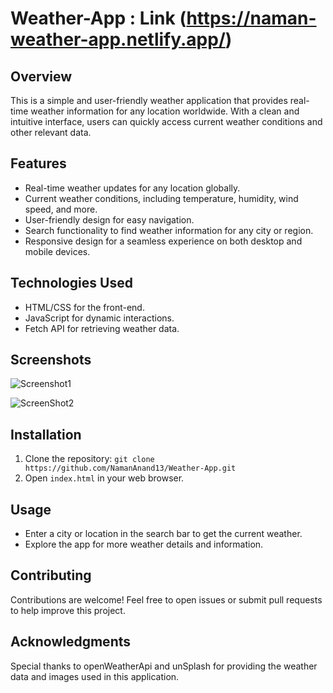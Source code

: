 
# Weather-App : Link (https://naman-weather-app.netlify.app/)

## Overview
This is a simple and user-friendly weather application that provides real-time weather information for any location worldwide. With a clean and intuitive interface, users can quickly access current weather conditions and other relevant data.

## Features
- Real-time weather updates for any location globally.
- Current weather conditions, including temperature, humidity, wind speed, and more.
- User-friendly design for easy navigation.
- Search functionality to find weather information for any city or region.
- Responsive design for a seamless experience on both desktop and mobile devices.

## Technologies Used
- HTML/CSS for the front-end.
- JavaScript for dynamic interactions.
- Fetch API for retrieving weather data.

## Screenshots
![Screenshot1](image.png)

![ScreenShot2](image-1.png)

## Installation
1. Clone the repository: `git clone https://github.com/NamanAnand13/Weather-App.git`
2. Open `index.html` in your web browser.

## Usage
- Enter a city or location in the search bar to get the current weather.
- Explore the app for more weather details and information.

## Contributing
Contributions are welcome! Feel free to open issues or submit pull requests to help improve this project.


## Acknowledgments
Special thanks to openWeatherApi and unSplash for providing the weather data and images used in this application.

